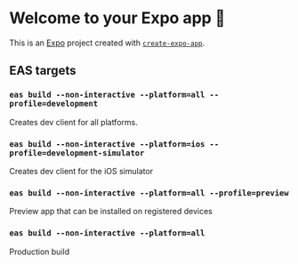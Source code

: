 # Welcome to your Expo app 👋

This is an [Expo](https://expo.dev) project created with [`create-expo-app`](https://www.npmjs.com/package/create-expo-app).

## EAS targets

### `eas build --non-interactive --platform=all --profile=development`

Creates dev client for all platforms.

### `eas build --non-interactive --platform=ios --profile=development-simulator`

Creates dev client for the iOS simulator

### `eas build --non-interactive --platform=all --profile=preview`

Preview app that can be installed on registered devices

### `eas build --non-interactive --platform=all`

Production build
